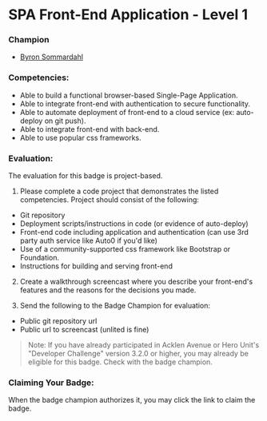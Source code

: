# SPA Front-End Application - Level 1

### Champion

- [Byron Sommardahl](mailto:byron@acklenavenue.com)

### Competencies:

- Able to build a functional browser-based Single-Page Application.
- Able to integrate front-end with authentication to secure functionality.
- Able to automate deployment of front-end to a cloud service (ex: auto-deploy on git push).
- Able to integrate front-end with back-end.
- Able to use popular css frameworks.

### Evaluation:

The evaluation for this badge is project-based.

1. Please complete a code project that demonstrates the listed competencies. Project should consist of the following:

- Git repository
- Deployment scripts/instructions in code (or evidence of auto-deploy)
- Front-end code including application and authentication (can use 3rd party auth service like Auto0 if you'd like)
- Use of a community-supported css framework like Bootstrap or Foundation.
- Instructions for building and serving front-end

2. Create a walkthrough screencast where you describe your front-end's features and the reasons for the decisions you made.

3. Send the following to the Badge Champion for evaluation:

- Public git repository url
- Public url to screencast (unlited is fine)

> Note: If you have already participated in Acklen Avenue or Hero Unit's "Developer Challenge" version 3.2.0 or higher, you may already be eligible for this badge. Check with the badge champion.

### Claiming Your Badge:

When the badge champion authorizes it, you may click the link to claim the badge.

